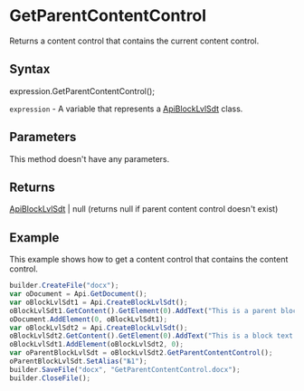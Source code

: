 # GetParentContentControl

Returns a content control that contains the current content control.

## Syntax

expression.GetParentContentControl();

`expression` - A variable that represents a [ApiBlockLvlSdt](../ApiBlockLvlSdt.md) class.

## Parameters

This method doesn't have any parameters.

## Returns

[ApiBlockLvlSdt](../ApiBlockLvlSdt.md) &#124; null (returns null if parent content control doesn't exist)

## Example

This example shows how to get a content control that contains the content control.

```javascript
builder.CreateFile("docx");
var oDocument = Api.GetDocument();
var oBlockLvlSdt1 = Api.CreateBlockLvlSdt();
oBlockLvlSdt1.GetContent().GetElement(0).AddText("This is a parent block text content control.");
oDocument.AddElement(0, oBlockLvlSdt1);
var oBlockLvlSdt2 = Api.CreateBlockLvlSdt();
oBlockLvlSdt2.GetContent().GetElement(0).AddText("This is a block text content control added in another content control.");
oBlockLvlSdt1.AddElement(oBlockLvlSdt2, 0);
var oParentBlockLvlSdt = oBlockLvlSdt2.GetParentContentControl();
oParentBlockLvlSdt.SetAlias("№1");
builder.SaveFile("docx", "GetParentContentControl.docx");
builder.CloseFile();
```